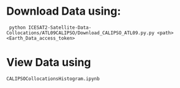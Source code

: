 # Download Data using:
``` python ICESAT2-Satellite-Data-Collocations/ATL09CALIPSO/Download_CALIPSO_ATL09.py.py <path> <Earth_Data_access_token>```
# View Data using 
``` CALIPSOCollocationsHistogram.ipynb ```






